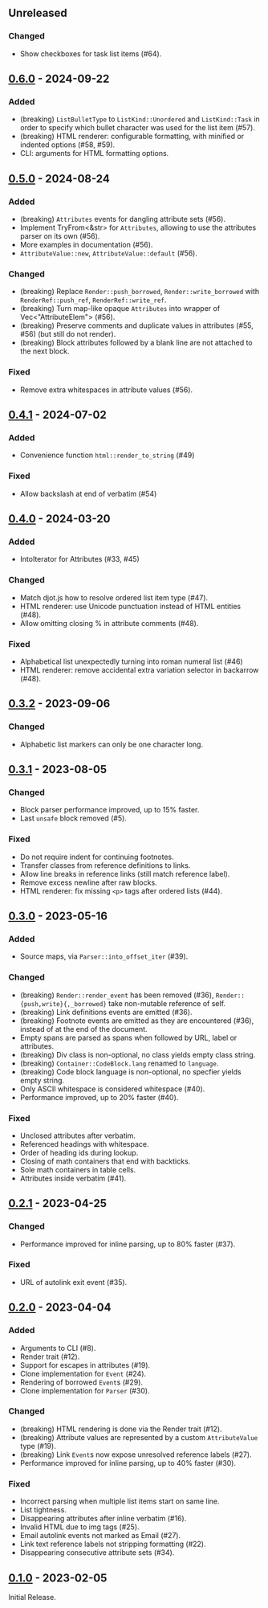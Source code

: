 ## Unreleased

### Changed

- Show checkboxes for task list items (#64).

## [0.6.0](https://github.com/hellux/jotdown/releases/tag/0.6.0) - 2024-09-22

### Added

- (breaking) `ListBulletType` to `ListKind::Unordered` and `ListKind::Task` in
  order to specify which bullet character was used for the list item (#57).
- (breaking) HTML renderer: configurable formatting, with minified or indented
  options (#58, #59).
- CLI: arguments for HTML formatting options.

## [0.5.0](https://github.com/hellux/jotdown/releases/tag/0.5.0) - 2024-08-24

### Added

- (breaking) `Attributes` events for dangling attribute sets (#56).
- Implement TryFrom<&str> for `Attributes`, allowing to use the attributes
  parser on its own (#56).
- More examples in documentation (#56).
- `AttributeValue::new`, `AttributeValue::default` (#56).

### Changed

- (breaking) Replace `Render::push_borrowed`, `Render::write_borrowed` with
  `RenderRef::push_ref`, `RenderRef::write_ref`.
- (breaking) Turn map-like opaque `Attributes` into wrapper of Vec<"AttributeElem"> (#56).
- (breaking) Preserve comments and duplicate values in attributes (#55, #56)
  (but still do not render).
- (breaking) Block attributes followed by a blank line are not attached to the next block.

### Fixed

- Remove extra whitespaces in attribute values (#56).

## [0.4.1](https://github.com/hellux/jotdown/releases/tag/0.4.1) - 2024-07-02

### Added

- Convenience function `html::render_to_string` (#49)

### Fixed

- Allow backslash at end of verbatim (#54)

## [0.4.0](https://github.com/hellux/jotdown/releases/tag/0.4.0) - 2024-03-20

### Added

- IntoIterator for Attributes (#33, #45)

### Changed

- Match djot.js how to resolve ordered list item type (#47).
- HTML renderer: use Unicode punctuation instead of HTML entities (#48).
- Allow omitting closing % in attribute comments (#48).

### Fixed

- Alphabetical list unexpectedly turning into roman numeral list (#46)
- HTML renderer: remove accidental extra variation selector in backarrow (#48).

## [0.3.2](https://github.com/hellux/jotdown/releases/tag/0.3.2) - 2023-09-06

### Changed

- Alphabetic list markers can only be one character long.

## [0.3.1](https://github.com/hellux/jotdown/releases/tag/0.3.1) - 2023-08-05

### Changed

- Block parser performance improved, up to 15% faster.
- Last `unsafe` block removed (#5).

### Fixed

- Do not require indent for continuing footnotes.
- Transfer classes from reference definitions to links.
- Allow line breaks in reference links (still match reference label).
- Remove excess newline after raw blocks.
- HTML renderer: fix missing `<p>` tags after ordered lists (#44).

## [0.3.0](https://github.com/hellux/jotdown/releases/tag/0.3.0) - 2023-05-16

### Added

- Source maps, via `Parser::into_offset_iter` (#39).

### Changed

- (breaking) `Render::render_event` has been removed (#36),
  `Render::{push,write}{,_borrowed}` take non-mutable reference of self.
- (breaking) Link definitions events are emitted (#36).
- (breaking) Footnote events are emitted as they are encountered (#36), instead
  of at the end of the document.
- Empty spans are parsed as spans when followed by URL, label or attributes.
- (breaking) Div class is non-optional, no class yields empty class string.
- (breaking) `Container::CodeBlock.lang` renamed to `language`.
- (breaking) Code block language is non-optional, no specfier yields empty
  string.
- Only ASCII whitespace is considered whitespace (#40).
- Performance improved, up to 20% faster (#40).

### Fixed

- Unclosed attributes after verbatim.
- Referenced headings with whitespace.
- Order of heading ids during lookup.
- Closing of math containers that end with backticks.
- Sole math containers in table cells.
- Attributes inside verbatim (#41).

## [0.2.1](https://github.com/hellux/jotdown/releases/tag/0.2.1) - 2023-04-25

### Changed

- Performance improved for inline parsing, up to 80% faster (#37).

### Fixed

- URL of autolink exit event (#35).

## [0.2.0](https://github.com/hellux/jotdown/releases/tag/0.2.0) - 2023-04-04

### Added

- Arguments to CLI (#8).
- Render trait (#12).
- Support for escapes in attributes (#19).
- Clone implementation for `Event` (#24).
- Rendering of borrowed `Event`s (#29).
- Clone implementation for `Parser` (#30).

### Changed

- (breaking) HTML rendering is done via the Render trait (#12).
- (breaking) Attribute values are represented by a custom `AttributeValue` type
  (#19).
- (breaking) Link `Event`s now expose unresolved reference labels (#27).
- Performance improved for inline parsing, up to 40% faster (#30).

### Fixed

- Incorrect parsing when multiple list items start on same line.
- List tightness.
- Disappearing attributes after inline verbatim (#16).
- Invalid HTML due to img tags (#25).
- Email autolink events not marked as Email (#27).
- Link text reference labels not stripping formatting (#22).
- Disappearing consecutive attribute sets (#34).

## [0.1.0](https://github.com/hellux/jotdown/releases/tag/0.1.0) - 2023-02-05

Initial Release.
